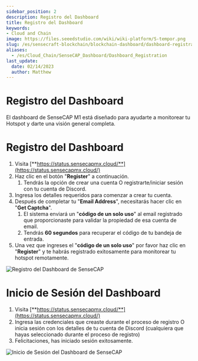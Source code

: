 ```yaml
---
sidebar_position: 2
description: Registro del Dashboard
title: Registro del Dashboard
keywords:
- Cloud and Chain
image: https://files.seeedstudio.com/wiki/wiki-platform/S-tempor.png
slug: /es/sensecraft-blockchain/blockchain-dashboard/dashboard-registration
aliases:
  - /es/Cloud_Chain/SenseCAP_Dashboard/Dashboard_Registration
last_update:
  date: 02/14/2023
  author: Matthew
---
```


# Registro del Dashboard


El dashboard de SenseCAP M1 está diseñado para ayudarte a monitorear tu Hotspot y darte una visión general completa.

**Registro del Dashboard**
==========================

1.  Visita [**https://status.sensecapmx.cloud/**](https://status.sensecapmx.cloud/)
2.  Haz clic en el botón "**Register**" a continuación.  
    1.  Tendrás la opción de crear una cuenta O registrarte/iniciar sesión con tu cuenta de Discord.
3.  Ingresa los detalles requeridos para comenzar a crear tu cuenta.
4.  Después de completar tu "**Email Address**", necesitarás hacer clic en "**Get Captcha**".
    1.  El sistema enviará un "**código de un solo uso**" al email registrado que proporcionaste para validar la propiedad de esa cuenta de email.
    2.  Tendrás **60 segundos** para recuperar el código de tu bandeja de entrada.
5.  Una vez que ingreses el "**código de un solo uso**" por favor haz clic en "**Register**" y te habrás registrado exitosamente para monitorear tu hotspot remotamente.

![Registro del Dashboard de SenseCAP](https://www.sensecapmx.com/wp-content/uploads/2022/07/register-dash-new.png)

**Inicio de Sesión del Dashboard**
===================

1.  Visita [**https://status.sensecapmx.cloud/**](https://status.sensecapmx.cloud/)
2.  Ingresa las credenciales que creaste durante el proceso de registro O inicia sesión con los detalles de tu cuenta de Discord (cualquiera que hayas seleccionado durante el proceso de registro)
3.  Felicitaciones, has iniciado sesión exitosamente.

![Inicio de Sesión del Dashboard de SenseCAP](https://www.sensecapmx.com/wp-content/uploads/2022/07/dash-sign-in-new.png)